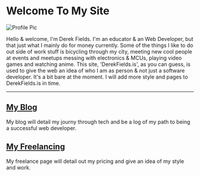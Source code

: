 # Welcome To My Site  
![Profile Pic](@alias_Home/ProtfolioProfilePic.jpg "A head shot of me.")

 Hello & welcome, I'm Derek Fields.
 I'm an educator & an Web Developer, but that just what I mainly do for money currently. Some of the things I like to do out side of work stuff is bicycling through my city, meeting new cool people at events and meetups messing with electronics & MCUs, playing video games and watching anime. This site, 'DerekFields.is', as you can guess, is used to give the web an idea of who I am as person & not just a software developer. It's a bit bare at the moment. I will add more style and pages to DerekFields.is in time. 

---

## [My Blog](https://derekfields.is/blogging)
My blog will detail my journy through tech and be a log of my path to being a successful web developer.

## [My Freelancing](https://derekfields.is/blogging)
My freelance page will detail out my pricing and give an idea of my style and work.